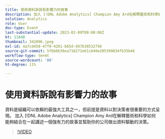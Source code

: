 ```yaml
---
title: 使用資料訴說有影響力的故事
description: 加入 [!DNL Adobe Analytics] Champion Amy Ard在解釋藝術和科學如何能夠結合在一起講述一個強有力的故事並幫助你的公司做出資料驅動的決策。
solution: Analytics
role: User
doc-type: Event
last-substantial-update: 2023-02-09T00:00:00Z
kt: 11848
thumbnail: 342096.jpeg
exl-id: 4a7cd458-47f0-4201-b65d-d47b38532756
source-git-commit: 5fbb6636ea716271e61c640e205399834fb35b46
workflow-type: tm+mt
source-wordcount: '88'
ht-degree: 11%

---
```


# 使用資料訴說有影響力的故事

資料是組織可以依賴的最強大工具之一，但前提是資料以對決策者很重要的方式呈現。 加入 [!DNL Adobe Analytics] Champion Amy Ard在解釋藝術和科學如何能夠結合在一起講述一個強有力的故事並幫助你的公司做出資料驅動的決策。

>[!VIDEO](https://video.tv.adobe.com/v/342096/?quality=12&learn=on)
